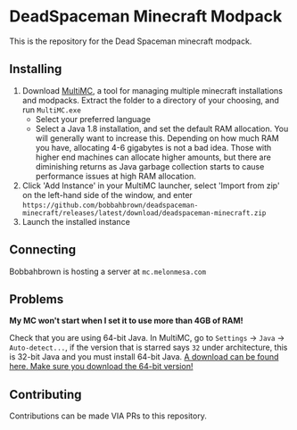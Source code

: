 # DeadSpaceman Minecraft Modpack

This is the repository for the Dead Spaceman minecraft modpack.

## Installing

1. Download [MultiMC](https://multimc.org/#Download), a tool for managing multiple minecraft installations and modpacks. Extract the folder to a directory of your choosing, and run ``MultiMC.exe``
    * Select your preferred language
    * Select a Java 1.8 installation, and set the default RAM allocation. You will generally want to increase this. Depending on how much RAM you have, allocating 4-6 gigabytes is not a bad idea. Those with higher end machines can allocate higher amounts, but there are diminishing returns as Java garbage collection starts to cause performance issues at high RAM allocation.
2. Click 'Add Instance' in your MultiMC launcher, select 'Import from zip' on the left-hand side of the window, and enter ``https://github.com/bobbahbrown/deadspaceman-minecraft/releases/latest/download/deadspaceman-minecraft.zip``
3. Launch the installed instance

## Connecting

Bobbahbrown is hosting a server at ``mc.melonmesa.com``

## Problems

**My MC won't start when I set it to use more than 4GB of RAM!**

Check that you are using 64-bit Java. In MultiMC, go to ``Settings`` -> ``Java`` -> ``Auto-detect...``, if the version that is starred says ``32`` under architecture, this is 32-bit Java and you must install 64-bit Java. [A download can be found here. Make sure you download the 64-bit version!](https://www.java.com/en/download/manual.jsp)

## Contributing

Contributions can be made VIA PRs to this repository.